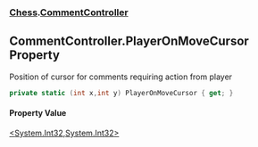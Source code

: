 ### [Chess](Chess.md 'Chess').[CommentController](Chess.CommentController.md 'Chess.CommentController')

## CommentController.PlayerOnMoveCursor Property

Position of cursor for comments requiring action from player

```csharp
private static (int x,int y) PlayerOnMoveCursor { get; }
```

#### Property Value
[&lt;](https://docs.microsoft.com/en-us/dotnet/api/System.ValueTuple 'System.ValueTuple')[System.Int32](https://docs.microsoft.com/en-us/dotnet/api/System.Int32 'System.Int32')[,](https://docs.microsoft.com/en-us/dotnet/api/System.ValueTuple 'System.ValueTuple')[System.Int32](https://docs.microsoft.com/en-us/dotnet/api/System.Int32 'System.Int32')[&gt;](https://docs.microsoft.com/en-us/dotnet/api/System.ValueTuple 'System.ValueTuple')